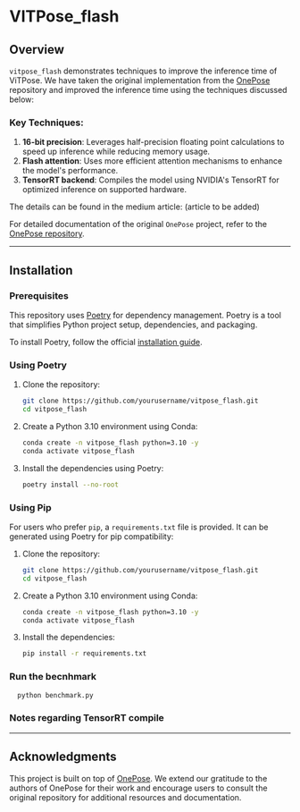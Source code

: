 # VITPose_flash

## Overview
`vitpose_flash` demonstrates techniques to improve the inference time of ViTPose. We have taken the original implementation from the [OnePose](https://github.com/developer0hye/onepose) repository and improved the inference time using the techniques discussed below:

### Key Techniques:
1. **16-bit precision**: Leverages half-precision floating point calculations to speed up inference while reducing memory usage.
2. **Flash attention**: Uses more efficient attention mechanisms to enhance the model's performance.
3. **TensorRT backend**: Compiles the model using NVIDIA's TensorRT for optimized inference on supported hardware.

The details can be found in the medium article: (article to be added)

For detailed documentation of the original `OnePose` project, refer to the [OnePose repository](https://github.com/developer0hye/onepose).

---

## Installation

### Prerequisites
This repository uses [Poetry](https://python-poetry.org/) for dependency management. Poetry is a tool that simplifies Python project setup, dependencies, and packaging.

To install Poetry, follow the official [installation guide](https://python-poetry.org/docs/#installation).

### Using Poetry
1. Clone the repository:
   ```bash
   git clone https://github.com/yourusername/vitpose_flash.git
   cd vitpose_flash
   ```
2. Create a Python 3.10 environment using Conda:
   ```bash
   conda create -n vitpose_flash python=3.10 -y
   conda activate vitpose_flash
   ```
3. Install the dependencies using Poetry:
   ```bash
   poetry install --no-root
   ```

### Using Pip
For users who prefer `pip`, a `requirements.txt` file is provided. It can be generated using Poetry for pip compatibility:

1. Clone the repository:
   ```bash
   git clone https://github.com/yourusername/vitpose_flash.git
   cd vitpose_flash
   ```
2. Create a Python 3.10 environment using Conda:
   ```bash
   conda create -n vitpose_flash python=3.10 -y
   conda activate vitpose_flash
   ```

3. Install the dependencies:
   ```bash
   pip install -r requirements.txt
   ```

### Run the becnhmark
```bash
  python benchmark.py
   ```

### Notes regarding TensorRT compile

---

## Acknowledgments
This project is built on top of [OnePose](https://github.com/developer0hye/onepose). We extend our gratitude to the authors of OnePose for their work and encourage users to consult the original repository for additional resources and documentation.
